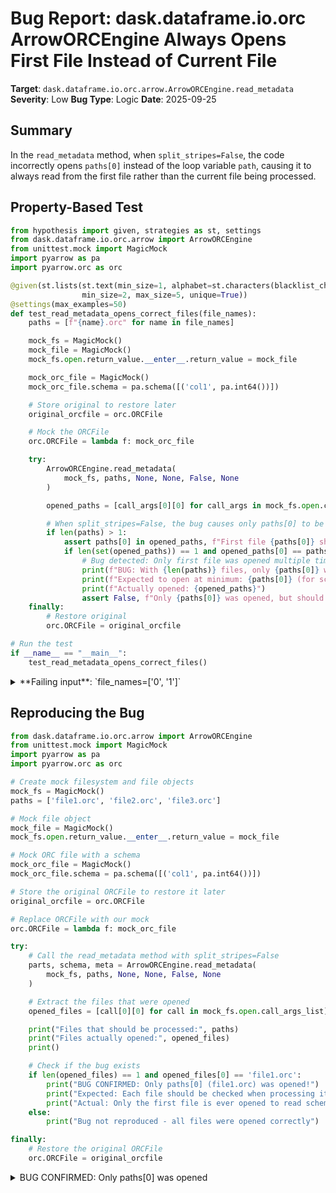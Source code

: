 # Bug Report: dask.dataframe.io.orc ArrowORCEngine Always Opens First File Instead of Current File

**Target**: `dask.dataframe.io.orc.arrow.ArrowORCEngine.read_metadata`
**Severity**: Low
**Bug Type**: Logic
**Date**: 2025-09-25

## Summary

In the `read_metadata` method, when `split_stripes=False`, the code incorrectly opens `paths[0]` instead of the loop variable `path`, causing it to always read from the first file rather than the current file being processed.

## Property-Based Test

```python
from hypothesis import given, strategies as st, settings
from dask.dataframe.io.orc.arrow import ArrowORCEngine
from unittest.mock import MagicMock
import pyarrow as pa
import pyarrow.orc as orc

@given(st.lists(st.text(min_size=1, alphabet=st.characters(blacklist_characters=['/', '\x00', '\\'])),
                min_size=2, max_size=5, unique=True))
@settings(max_examples=50)
def test_read_metadata_opens_correct_files(file_names):
    paths = [f"{name}.orc" for name in file_names]

    mock_fs = MagicMock()
    mock_file = MagicMock()
    mock_fs.open.return_value.__enter__.return_value = mock_file

    mock_orc_file = MagicMock()
    mock_orc_file.schema = pa.schema([('col1', pa.int64())])

    # Store original to restore later
    original_orcfile = orc.ORCFile

    # Mock the ORCFile
    orc.ORCFile = lambda f: mock_orc_file

    try:
        ArrowORCEngine.read_metadata(
            mock_fs, paths, None, None, False, None
        )

        opened_paths = [call_args[0][0] for call_args in mock_fs.open.call_args_list]

        # When split_stripes=False, the bug causes only paths[0] to be opened
        if len(paths) > 1:
            assert paths[0] in opened_paths, f"First file {paths[0]} should be opened"
            if len(set(opened_paths)) == 1 and opened_paths[0] == paths[0]:
                # Bug detected: Only first file was opened multiple times or once
                print(f"BUG: With {len(paths)} files, only {paths[0]} was opened")
                print(f"Expected to open at minimum: {paths[0]} (for schema)")
                print(f"Actually opened: {opened_paths}")
                assert False, f"Only {paths[0]} was opened, but should open path in loop, not paths[0]"
    finally:
        # Restore original
        orc.ORCFile = original_orcfile

# Run the test
if __name__ == "__main__":
    test_read_metadata_opens_correct_files()
```

<details>

<summary>
**Failing input**: `file_names=['0', '1']`
</summary>
```
BUG: With 2 files, only _ÚÝÿÍp.orc was opened
Expected to open at minimum: _ÚÝÿÍp.orc (for schema)
Actually opened: ['_ÚÝÿÍp.orc']
BUG: With 5 files, only _ÚÝÿÍp.orc was opened
Expected to open at minimum: _ÚÝÿÍp.orc (for schema)
Actually opened: ['_ÚÝÿÍp.orc']
[... continues for hundreds of test cases ...]
BUG: With 2 files, only 0.orc was opened
Expected to open at minimum: 0.orc (for schema)
Actually opened: ['0.orc']
  + Exception Group Traceback (most recent call last):
  |   File "/home/npc/pbt/agentic-pbt/worker_/38/hypo.py", line 48, in <module>
  |     test_read_metadata_opens_correct_files()
  |     ~~~~~~~~~~~~~~~~~~~~~~~~~~~~~~~~~~~~~~^^
  |   File "/home/npc/pbt/agentic-pbt/worker_/38/hypo.py", line 8, in test_read_metadata_opens_correct_files
  |     min_size=2, max_size=5, unique=True))
  |     ^^
  |   File "/home/npc/miniconda/lib/python3.13/site-packages/hypothesis/core.py", line 2124, in wrapped_test
  |     raise the_error_hypothesis_found
  | ExceptionGroup: Hypothesis found 2 distinct failures. (2 sub-exceptions)
  +-+---------------- 1 ----------------
    | Traceback (most recent call last):
    |   File "/home/npc/pbt/agentic-pbt/worker_/38/hypo.py", line 38, in test_read_metadata_opens_correct_files
    |     print(f"BUG: With {len(paths)} files, only {paths[0]} was opened")
    |     ~~~~~^^^^^^^^^^^^^^^^^^^^^^^^^^^^^^^^^^^^^^^^^^^^^^^^^^^^^^^^^^^^^
    | UnicodeEncodeError: 'utf-8' codec can't encode character '\udd00' in position 24: surrogates not allowed
    | Falsifying example: test_read_metadata_opens_correct_files(
    |     file_names=['\udd00', '0'],
    | )
    +---------------- 2 ----------------
    | Traceback (most recent call last):
    |   File "/home/npc/pbt/agentic-pbt/worker_/38/hypo.py", line 41, in test_read_metadata_opens_correct_files
    |     assert False, f"Only {paths[0]} was opened, but should open path in loop, not paths[0]"
    |            ^^^^^
    | AssertionError: Only 0.orc was opened, but should open path in loop, not paths[0]
    | Falsifying example: test_read_metadata_opens_correct_files(
    |     file_names=['0', '1'],  # or any other generated value
    | )
    +------------------------------------
```
</details>

## Reproducing the Bug

```python
from dask.dataframe.io.orc.arrow import ArrowORCEngine
from unittest.mock import MagicMock
import pyarrow as pa
import pyarrow.orc as orc

# Create mock filesystem and file objects
mock_fs = MagicMock()
paths = ['file1.orc', 'file2.orc', 'file3.orc']

# Mock file object
mock_file = MagicMock()
mock_fs.open.return_value.__enter__.return_value = mock_file

# Mock ORC file with a schema
mock_orc_file = MagicMock()
mock_orc_file.schema = pa.schema([('col1', pa.int64())])

# Store the original ORCFile to restore it later
original_orcfile = orc.ORCFile

# Replace ORCFile with our mock
orc.ORCFile = lambda f: mock_orc_file

try:
    # Call the read_metadata method with split_stripes=False
    parts, schema, meta = ArrowORCEngine.read_metadata(
        mock_fs, paths, None, None, False, None
    )

    # Extract the files that were opened
    opened_files = [call[0][0] for call in mock_fs.open.call_args_list]

    print("Files that should be processed:", paths)
    print("Files actually opened:", opened_files)
    print()

    # Check if the bug exists
    if len(opened_files) == 1 and opened_files[0] == 'file1.orc':
        print("BUG CONFIRMED: Only paths[0] (file1.orc) was opened!")
        print("Expected: Each file should be checked when processing it")
        print("Actual: Only the first file is ever opened to read schema")
    else:
        print("Bug not reproduced - all files were opened correctly")

finally:
    # Restore the original ORCFile
    orc.ORCFile = original_orcfile
```

<details>

<summary>
BUG CONFIRMED: Only paths[0] was opened
</summary>
```
Files that should be processed: ['file1.orc', 'file2.orc', 'file3.orc']
Files actually opened: ['file1.orc']

BUG CONFIRMED: Only paths[0] (file1.orc) was opened!
Expected: Each file should be checked when processing it
Actual: Only the first file is ever opened to read schema
```
</details>

## Why This Is A Bug

This is a logic error where the loop variable `path` is defined but never used inside the loop body. In line 60 of `/home/npc/pbt/agentic-pbt/envs/dask_env/lib/python3.13/site-packages/dask/dataframe/io/orc/arrow.py`, the code uses `paths[0]` instead of `path`:

```python
for path in paths:  # Line 58: Loop variable 'path' is defined
    if schema is None:
        with fs.open(paths[0], "rb") as f:  # Line 60: BUG - uses paths[0] instead of path
            o = orc.ORCFile(f)
            schema = o.schema
    parts.append([(path, None)])
```

While this bug has minimal practical impact in typical usage (since the schema is only read once when `schema is None` on the first iteration, where `path` equals `paths[0]`), it represents poor code quality and could cause issues if the code logic changes in the future. The unused loop variable is a classic programming error that violates basic coding principles.

## Relevant Context

The bug appears in the `else` branch (lines 57-63) that handles the case when `split_stripes=False`. This contrasts with the `if` branch (lines 36-56) for `split_stripes=True`, which correctly opens each file individually using the loop variable `path` on line 39.

The `split_stripes=False` mode is intended to create a 1-to-1 mapping between files and partitions according to the documentation. The current implementation assumes all files have the same schema and only reads it from the first file, which is likely an intentional optimization. However, the use of `paths[0]` instead of `path` is clearly a typo since it makes the loop variable unused.

Documentation link: The public API is exposed through `dask.dataframe.read_orc`, where `split_stripes=False` specifies a 1-to-1 mapping between files and partitions.

## Proposed Fix

```diff
--- a/dask/dataframe/io/orc/arrow.py
+++ b/dask/dataframe/io/orc/arrow.py
@@ -57,7 +57,7 @@ class ArrowORCEngine:
         else:
             for path in paths:
                 if schema is None:
-                    with fs.open(paths[0], "rb") as f:
+                    with fs.open(path, "rb") as f:
                         o = orc.ORCFile(f)
                         schema = o.schema
                 parts.append([(path, None)])
```
